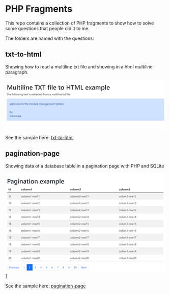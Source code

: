 # PHP Fragments

This repo contains a collection of PHP fragments to show how to solve some questions that people did it to me.

The folders are named with the questions:

## txt-to-html

 Showing how to read a multiline txt file and showing in a html multiline paragraph.

 ![TXT to HTML sample](img/txt-to-html.png)

 See the sample here: [txt-to-html](https://www.informata.es/github/php-fragments/txt-to-html/txt-to-html.php)

## pagination-page

 Showing data of a database table in a pagination page with PHP and SQLite

 ![Pagination page sample](img/pagination-page.png)]

See the sample here: [pagination-page](https://www.informata.es/github/php-fragments/pagination-page/pagination-page.php)